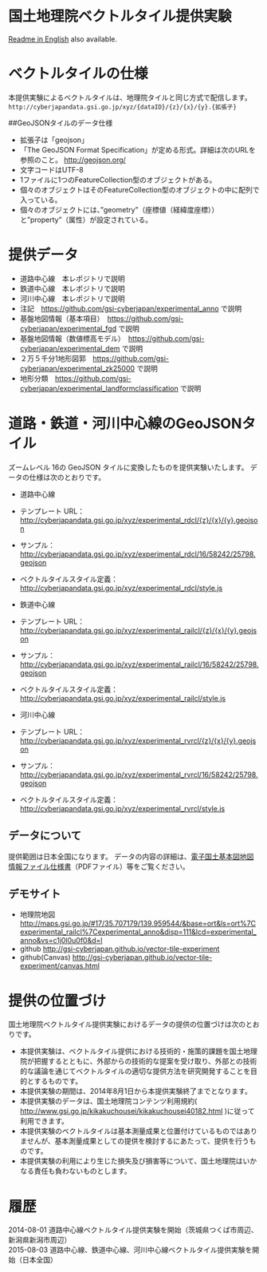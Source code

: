 国土地理院ベクトルタイル提供実験
======================
[Readme in English](README_en.md) also available.

# ベクトルタイルの仕様
本提供実験によるベクトルタイルは、地理院タイルと同じ方式で配信します。
`http://cyberjapandata.gsi.go.jp/xyz/{dataID}/{z}/{x}/{y}.{拡張子}`

##GeoJSONタイルのデータ仕様
- 拡張子は「geojson」
 - 「The GeoJSON Format Specification」が定める形式。詳細は次のURLを参照のこと。 http://geojson.org/
- 文字コードはUTF-8
- 1ファイルに1つのFeatureCollection型のオブジェクトがある。
- 個々のオブジェクトはそのFeatureCollection型のオブジェクトの中に配列で入っている。
- 個々のオブジェクトには、”geometry”（座標値（経緯度座標））と”property”（属性）が設定されている。


# 提供データ
- 道路中心線　本レポジトリで説明
- 鉄道中心線　本レポジトリで説明
- 河川中心線　本レポジトリで説明
- 注記　https://github.com/gsi-cyberjapan/experimental_anno
で説明
- 基盤地図情報（基本項目）　https://github.com/gsi-cyberjapan/experimental_fgd
で説明
- 基盤地図情報（数値標高モデル）　https://github.com/gsi-cyberjapan/experimental_dem
で説明
- ２万５千分1地形図郭　https://github.com/gsi-cyberjapan/experimental_zk25000
で説明
- 地形分類　https://github.com/gsi-cyberjapan/experimental_landformclassification
で説明


# 道路・鉄道・河川中心線のGeoJSONタイル
ズームレベル 16の GeoJSON タイルに変換したものを提供実験いたします。
データの仕様は次のとおりです。

- 道路中心線
 - テンプレート URL：　http://cyberjapandata.gsi.go.jp/xyz/experimental_rdcl/{z}/{x}/{y}.geojson
 - サンプル：　http://cyberjapandata.gsi.go.jp/xyz/experimental_rdcl/16/58242/25798.geojson
 - ベクトルタイルスタイル定義：　http://cyberjapandata.gsi.go.jp/xyz/experimental_rdcl/style.js

- 鉄道中心線
 - テンプレート URL：　http://cyberjapandata.gsi.go.jp/xyz/experimental_railcl/{z}/{x}/{y}.geojson
 - サンプル：　http://cyberjapandata.gsi.go.jp/xyz/experimental_railcl/16/58242/25798.geojson
 - ベクトルタイルスタイル定義：　http://cyberjapandata.gsi.go.jp/xyz/experimental_railcl/style.js

- 河川中心線
 - テンプレート URL：　http://cyberjapandata.gsi.go.jp/xyz/experimental_rvrcl/{z}/{x}/{y}.geojson
 - サンプル：　http://cyberjapandata.gsi.go.jp/xyz/experimental_rvrcl/16/58242/25798.geojson
 - ベクトルタイルスタイル定義：　http://cyberjapandata.gsi.go.jp/xyz/experimental_rvrcl/style.js

## データについて
提供範囲は日本全国になります。
データの内容の詳細は、[電子国土基本図地図情報ファイル仕様書](http://www.gsi.go.jp/common/000187333.pdf)（PDFファイル）等をご覧ください。

## デモサイト
- 地理院地図
http://maps.gsi.go.jp/#17/35.707179/139.959544/&base=ort&ls=ort%7Cexperimental_railcl%7Cexperimental_anno&disp=111&lcd=experimental_anno&vs=c1j0l0u0f0&d=l
- github
http://gsi-cyberjapan.github.io/vector-tile-experiment
- github(Canvas)
http://gsi-cyberjapan.github.io/vector-tile-experiment/canvas.html


# 提供の位置づけ
国土地理院ベクトルタイル提供実験におけるデータの提供の位置づけは次のとおりです。
- 本提供実験は、ベクトルタイル提供における技術的・施策的課題を国土地理院が把握するとともに、外部からの技術的な提案を受け取り、外部との技術的な議論を通じてベクトルタイルの適切な提供方法を研究開発することを目的とするものです。
- 本提供実験の期間は、2014年8月1日から本提供実験終了までとなります。
- 本提供実験のデータは、国土地理院コンテンツ利用規約( http://www.gsi.go.jp/kikakuchousei/kikakuchousei40182.html )に従って利用できます。
- 本提供実験のベクトルタイルは基本測量成果と位置付けているものではありませんが、基本測量成果としての提供を検討するにあたって、提供を行うものです。
- 本提供実験の利用により生じた損失及び損害等について、国土地理院はいかなる責任も負わないものとします。


# 履歴
2014-08-01 道路中心線ベクトルタイル提供実験を開始（茨城県つくば市周辺、新潟県新潟市周辺）  
2015-08-03 道路中心線、鉄道中心線、河川中心線ベクトルタイル提供実験を開始（日本全国）
